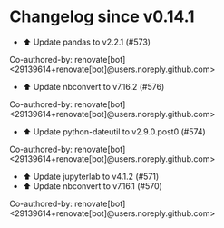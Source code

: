 # Changelog since v0.14.1
- ⬆️ Update pandas to v2.2.1 (#573)

Co-authored-by: renovate[bot] <29139614+renovate[bot]@users.noreply.github.com> 
- ⬆️ Update nbconvert to v7.16.2 (#576)

Co-authored-by: renovate[bot] <29139614+renovate[bot]@users.noreply.github.com> 
- ⬆️ Update python-dateutil to v2.9.0.post0 (#574)

Co-authored-by: renovate[bot] <29139614+renovate[bot]@users.noreply.github.com> 
- ⬆️ Update jupyterlab to v4.1.2 (#571) 
- ⬆️ Update nbconvert to v7.16.1 (#570)

Co-authored-by: renovate[bot] <29139614+renovate[bot]@users.noreply.github.com> 
